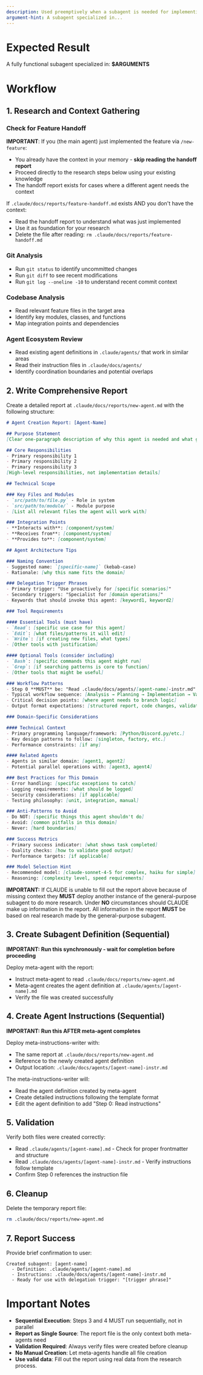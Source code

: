 ```yaml
---
description: Used preemptively when a subagent is needed for implementing changes.
argument-hint: A subagent specialized in...
---
```


# Expected Result
A fully functional subagent specialized in: **$ARGUMENTS**

# Workflow

## 1. Research and Context Gathering

### Check for Feature Handoff
**IMPORTANT**: If you (the main agent) just implemented the feature via `/new-feature`:
- You already have the context in your memory - **skip reading the handoff report**
- Proceed directly to the research steps below using your existing knowledge
- The handoff report exists for cases where a different agent needs the context

If `.claude/docs/reports/feature-handoff.md` exists AND you don't have the context:
- Read the handoff report to understand what was just implemented
- Use it as foundation for your research
- Delete the file after reading: `rm .claude/docs/reports/feature-handoff.md`

### Git Analysis
- Run `git status` to identify uncommitted changes
- Run `git diff` to see recent modifications
- Run `git log --oneline -10` to understand recent commit context

### Codebase Analysis
- Read relevant feature files in the target area
- Identify key modules, classes, and functions
- Map integration points and dependencies

### Agent Ecosystem Review
- Read existing agent definitions in `.claude/agents/` that work in similar areas
- Read their instruction files in `.claude/docs/agents/`
- Identify coordination boundaries and potential overlaps

## 2. Write Comprehensive Report
Create a detailed report at `.claude/docs/reports/new-agent.md` with the following structure:

```markdown
# Agent Creation Report: [Agent-Name]

## Purpose Statement
[Clear one-paragraph description of why this agent is needed and what gap it fills]

## Core Responsibilities
- Primary responsibility 1
- Primary responsibility 2
- Primary responsibility 3
[High-level responsibilities, not implementation details]

## Technical Scope

### Key Files and Modules
- `src/path/to/file.py` - Role in system
- `src/path/to/module/` - Module purpose
- [List all relevant files the agent will work with]

### Integration Points
- **Interacts with**: [component/system]
- **Receives from**: [component/system]
- **Provides to**: [component/system]

## Agent Architecture Tips

### Naming Convention
- Suggested name: `[specific-name]` (kebab-case)
- Rationale: [why this name fits the domain]

### Delegation Trigger Phrases
- Primary trigger: "Use proactively for [specific scenarios]"
- Secondary triggers: "Specialist for [domain operations]"
- Keywords that should invoke this agent: [keyword1, keyword2]

### Tool Requirements

#### Essential Tools (must have)
- `Read`: [specific use case for this agent]
- `Edit`: [what files/patterns it will edit]
- `Write`: [if creating new files, what types]
- [Other tools with justification]

#### Optional Tools (consider including)
- `Bash`: [specific commands this agent might run]
- `Grep`: [if searching patterns is core to function]
- [Other tools that might be useful]

### Workflow Patterns
- Step 0 **MUST** be: "Read .claude/docs/agents/[agent-name]-instr.md"
- Typical workflow sequence: [Analysis → Planning → Implementation → Validation]
- Critical decision points: [where agent needs to branch logic]
- Output format expectations: [structured report, code changes, validation results]

### Domain-Specific Considerations

#### Technical Context
- Primary programming language/framework: [Python/Discord.py/etc.]
- Key design patterns to follow: [singleton, factory, etc.]
- Performance constraints: [if any]

#### Related Agents
- Agents in similar domain: [agent1, agent2]
- Potential parallel operations with: [agent3, agent4]

### Best Practices for This Domain
- Error handling: [specific exceptions to catch]
- Logging requirements: [what should be logged]
- Security considerations: [if applicable]
- Testing philosophy: [unit, integration, manual]

### Anti-Patterns to Avoid
- Do NOT: [specific things this agent shouldn't do]
- Avoid: [common pitfalls in this domain]
- Never: [hard boundaries]

### Success Metrics
- Primary success indicator: [what shows task completed]
- Quality checks: [how to validate good output]
- Performance targets: [if applicable]

### Model Selection Hint
- Recommended model: [claude-sonnet-4-5 for complex, haiku for simple]
- Reasoning: [complexity level, speed requirements]
```

**IMPORTANT:** If CLAUDE is unable to fill out the report above because of missing context they **MUST** deploy another instance of the general-purpose subagent to do more research.
Under **NO** circumstances should CLAUDE make up information in the report. All information in the report **MUST** be based on real research made by the general-purpose subagent.

## 3. Create Subagent Definition (Sequential)
**IMPORTANT: Run this synchronously - wait for completion before proceeding**

Deploy meta-agent with the report:
- Instruct meta-agent to read `.claude/docs/reports/new-agent.md`
- Meta-agent creates the agent definition at `.claude/agents/[agent-name].md`
- Verify the file was created successfully

## 4. Create Agent Instructions (Sequential)
**IMPORTANT: Run this AFTER meta-agent completes**

Deploy meta-instructions-writer with:
- The same report at `.claude/docs/reports/new-agent.md`
- Reference to the newly created agent definition
- Output location: `.claude/docs/agents/[agent-name]-instr.md`

The meta-instructions-writer will:
- Read the agent definition created by meta-agent
- Create detailed instructions following the template format
- Edit the agent definition to add "Step 0: Read instructions"

## 5. Validation
Verify both files were created correctly:
- Read `.claude/agents/[agent-name].md` - Check for proper frontmatter and structure
- Read `.claude/docs/agents/[agent-name]-instr.md` - Verify instructions follow template
- Confirm Step 0 references the instruction file

## 6. Cleanup
Delete the temporary report file:
```bash
rm .claude/docs/reports/new-agent.md
```

## 7. Report Success
Provide brief confirmation to user:
```
Created subagent: [agent-name]
  - Definition: .claude/agents/[agent-name].md
  - Instructions: .claude/docs/agents/[agent-name]-instr.md
  - Ready for use with delegation trigger: "[trigger phrase]"
```

# Important Notes

- **Sequential Execution**: Steps 3 and 4 MUST run sequentially, not in parallel
- **Report as Single Source**: The report file is the only context both meta-agents need
- **Validation Required**: Always verify files were created before cleanup
- **No Manual Creation**: Let meta-agents handle all file creation
- **Use valid data**: Fill out the report using real data from the research process.